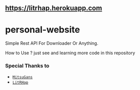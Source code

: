##  https://litrhap.herokuapp.com

# personal-website

Simple Rest API For Downloader Or Anything.

How to Use ?
just see and learning more code in this repository

### Special Thanks to
* [`MitsuGans`](https://github.com/MitsuGans)
* [`LitRHap`](https://instagram.com/litrhap.kotz)
